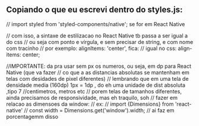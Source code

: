 ## Copiando o que eu escrevi dentro do styles.js:

// import styled from 'styled-components/native'; se for em React Native

// com isso, a sintaxe de estilizacao no React Native tb passa a ser igual a do css
// ou seja com ponto e vírgula, e sem precisar de string, e com nome com tracinho
// por exemplo:  alignItems: 'center', fica:
// igual no css: align-items: center;

//IMPORTANTE: da pra usar sem px os numeros, ou seja, em dp para React Native (que va fazer 
// co que a as distancias absolutas se mantenham em telas com desidades de pixel diferentes)
// lembrando que em uma tela de densidade media (160dp) 1px = 1dp , do eh uma unidade de dist absoluta ,tipo 7
//centimetros, metros etc 
// porem telas de tamanhos diferentes, ainda precisamos de responsividade, mas eh traquilo, soh 
// fazer em relacao as dimensoes da window: 
// ex:
// import {Dimensions} from 'react-native'
// const width = Dimensions.get('window').width;
// ai faz em porcentagemm disso